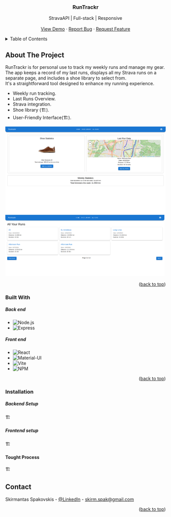 <!-- PROJECT LOGO -->

<h3 align="center"> RunTrackr </h3>

  <p align="center">
    StravaAPI | Full-stack | Responsive
    <br />
    <br />
    <a href="paste link here">View Demo</a>
    ·
    <a href="https://github.com/shpokas-io/runtrackr-webapp/issues">Report Bug</a>
    ·
    <a href="https://github.com/shpokas-io/runtrackr-webapp/issues">Request Feature</a>
  </p>
</div>

<!-- TABLE OF CONTENTS -->
<details>
  <summary>Table of Contents</summary>
  <ol>
    <li>
      <a href="#about-the-project">About The Project</a>
      <ul>
        <li><a href="#built-with">Built With</a></li>
      </ul>
    </li>
    <li>
      <a href="#installation">Installation</a>
    </li>
    </li>
    <li><a href="#contact">Contact</a></li>
    <li>
      <a href="#left-to-do">Left To Do</a>
    </li>
    <li>
      <a href="#tought-process">Tought Process</a>
    </li>
  </ol>
</details>

<!-- ABOUT THE PROJECT -->

## About The Project

RunTrackr is for personal use to track my weekly runs and manage my gear.<br> The app keeps a record of my last runs, displays all my Strava runs on a separate page, and includes a shoe library to select from.<br> It's a straightforward tool designed to enhance my running experience.

- Weekly run tracking.
- Last Runs Overview.
- Strava integration.
- Shoe library (🏗️).
- User-Friendly Interface(🏗️).

<img src="./src/assets/images/screenshot_homepage.png" width="700px" /><br>
<img src="./src/assets/images/screenshot_allrunpage.png" width="500px" />

<p align="right">(<a href="#readme-top">back to top</a>)</p>

### Built With

##### Back end

- ![Node.js][Node.js]
- ![Express][Express]

##### Front end

- ![React][React]
- ![Material-UI][Material-UI]
- ![Vite]
- ![NPM][NPM]

<p align="right">(<a href="#readme-top">back to top</a>)</p>

### Installation

##### Backend Setup

🏗️

##### Frontend setup

🏗️

#### Tought Process

🏗️

## Contact

Skirmantas Spakovskis - [@LinkedIn](https://www.linkedin.com/in/skirmantasspakovskis/) - skirm.spak@gmail.com

<p align="right">(<a href="#readme-top">back to top</a>)</p>

<!-- MARKDOWN LINKS & IMAGES -->
<!-- https://www.markdownguide.org/basic-syntax/#reference-style-links. -->

[NPM]: https://img.shields.io/badge/NPM-%23000000.svg?style=for-the-badge&logo=npm&logoColor=white
[Webpack]: https://img.shields.io/badge/webpack-%238DD6F9.svg?style=for-the-badge&logo=webpack&logoColor=black
[Vite]: https://img.shields.io/badge/Vite-B73BFE?style=for-the-badge&logo=vite&logoColor=FFD62E
[JavaScript]: https://img.shields.io/badge/javascript-%23323330.svg?style=for-the-badge&logo=javascript&logoColor=%23F7DF1E
[React]: https://img.shields.io/badge/React-%2361DAFB.svg?style=for-the-badge&logo=react&logoColor=white
[HTML5]: https://img.shields.io/badge/html5-%23E34F26.svg?style=for-the-badge&logo=html5&logoColor=white
[CSS3]: https://img.shields.io/badge/css3-%231572B6.svg?style=for-the-badge&logo=css3&logoColor=white
[Parcel]: https://img.shields.io/badge/Parcel-%23B93C00.svg?style=for-the-badge&logo=parcel&logoColor=white
[SCSS]: https://img.shields.io/badge/SCSS-%23CC6699.svg?style=for-the-badge&logo=sass&logoColor=white
[Webpack]: https://img.shields.io/badge/Webpack-8DD6F9?style=for-the-badge&logo=webpack&logoColor=white
[ASP.NET Core]: https://img.shields.io/badge/ASP.NET%20Core-%230078D7.svg?style=for-the-badge&logo=aspnetcore&logoColor=white
[Tailwind CSS]: https://img.shields.io/badge/Tailwind%20CSS-%2338B2AC.svg?style=for-the-badge&logo=tailwindcss&logoColor=white
[Entity Framework Core]: https://img.shields.io/badge/Entity%20Framework%20Core-%23094E9C.svg?style=for-the-badge&logo=dotnet&logoColor=white
[Node.js]: https://img.shields.io/badge/Node.js-339933?style=for-the-badge&logo=nodedotjs&logoColor=white
[Express]: https://img.shields.io/badge/Express-000000?style=for-the-badge&logo=express&logoColor=white
[Material-UI]: https://img.shields.io/badge/Material%20UI-007FFF?style=for-the-badge&logo=mui&logoColor=white
[product-screenshot]: public/images/prev.png

